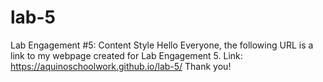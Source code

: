 # lab-5
Lab Engagement #5: Content Style 
Hello Everyone, the following URL is a link to my webpage created for Lab Engagement 5. 
Link: https://aquinoschoolwork.github.io/lab-5/
Thank you!

